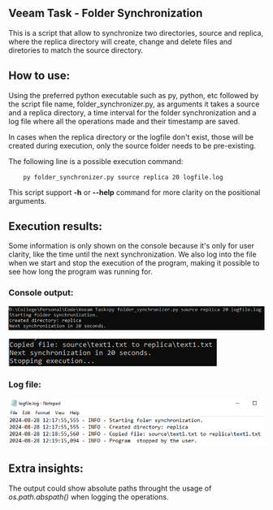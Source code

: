 ## Veeam Task - Folder Synchronization

This is a script that allow to synchronize two directories, source and replica, where the replica directory will create, change and delete files and diretories to match the source directory.

## How to use:

Using the preferred python executable such as py, python, etc followed by the script file name, folder_synchronizer.py, as arguments it takes a source and a replica directory, a time interval for the folder synchronization and a log file where all the operations made and their timestamp are saved. 

In cases when the replica directory or the logfile don't exist, those will be created during execution, only the source folder needs to be pre-existing.


The following line is a possible execution command:


```
    py folder_synchronizer.py source replica 20 logfile.log
```

This script support **-h** or **--help** command for more clarity on the positional arguments.

## Execution results:
Some information is only shown on the console because it's only for user clarity, like the time until the next synchronization. We also log into the file when we start and stop the execution of the program, making it possible to see how long the program was running for.

### Console output:
![cmd_output](images/cmd.png)

![cmd_output2](images/cmd2.png)

### Log file:
![logfile](images/logfile.png)

## Extra insights:

The output could show absolute paths throught the usage of *os.path.abspath()* when logging the operations.